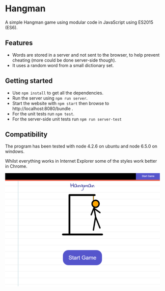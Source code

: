 # Hangman

A simple Hangman game using modular code in JavaScript using ES2015 (ES6).

## Features
  * Words are stored in a server and not sent to the browser, to help prevent
    cheating (more could be done server-side though).
  * It uses a random word from a small dictionary set.

## Getting started

  * Use `npm install` to get all the dependencies.
  * Run the server using `npm run server`.
  * Start the website with `npm start` then browse to http://localhost:8080/bundle .
  * For the unit tests run `npm test`.
  * For the server-side unit tests run `npm run server-test`

## Compatibility

The program has been tested with node 4.2.6 on ubuntu and node 6.5.0 on windows.

Whilst everything works in Internet Explorer some of the styles work better in Chrome.

![Hangman screenshot](hangman.png)
